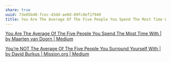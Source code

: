 ```yaml
---
share: true
uuid: 73e85b40-fcec-43dd-ae0d-89fc8ef17940
title: You Are The Average Of The Five People You Spend The Most Time With
---
```

[You Are The Average Of The Five People You Spend The Most Time With | by Maarten van Doorn | Medium](https://maartenvandoorn.medium.com/you-are-the-average-of-the-five-people-you-spend-the-most-time-with-a2ea32d08c72)

[You’re NOT The Average Of The Five People You Surround Yourself With | by David Burkus | Mission.org | Medium](https://medium.com/the-mission/youre-not-the-average-of-the-five-people-you-surround-yourself-with-f21b817f6e69)